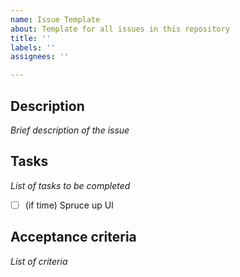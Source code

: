 ```yaml
---
name: Issue Template
about: Template for all issues in this repository
title: ''
labels: ''
assignees: ''

---
```


## Description
_Brief description of the issue_

## Tasks
_List of tasks to be completed_
- [ ] (if time) Spruce up UI

## Acceptance criteria
_List of criteria_
